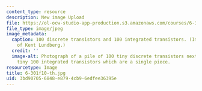 ```yaml
---
content_type: resource
description: New image Upload
file: https://ol-ocw-studio-app-production.s3.amazonaws.com/courses/6-301-solid-state-circuits-fall-2010/3bd907056848e8794cb96edfee36395e_6-301f10-th.jpg
file_type: image/jpeg
image_metadata:
  caption: 100 discrete transistors and 100 integrated transistors. (Image courtesy
    of Kent Lundberg.)
  credit: ''
  image-alt: Photograph of a pile of 100 tiny discrete transistors next to an equally
    tiny 100 integrated transistors which are a single piece.
resourcetype: Image
title: 6-301f10-th.jpg
uid: 3bd90705-6848-e879-4cb9-6edfee36395e
---
```

